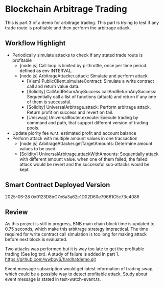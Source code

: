 # Blockchain Arbitrage Trading

This is part 3 of a demo for arbitrage trading. This part is trying to test if any trade route is profitable and then perform the arbitrage attack.

## Workflow Highlight

- Periodically simulate attacks to check if any stated trade route is profitable
  - [node.js] Call loop is limited by p-throttle, once per time period defined as env INTERVAL.
  - [node.js] ArbitrageAttacker.attack: Simulate and perform attack.
    - [Viem] PublicClient.simulateContract: Simulate a write contract call and return value data.
    - [Solidity] CallAndReturnAnySuccess.callAndReturnAnySuccess: Sequentially call a list of functions (attack) and return if any one of them is successful.
    - [Solidity] UniversalArbitrage.attack: Perform arbitrage attack. Return profit on success and revert on fail.
    - [Uniswap] UniversalRouter.execute: Execute trading by command and path, that support different version of trading pools.
- Update piority fee w.r.t. estimated profit and account balance
- Perform attack with multiple amount values in one tracsaction
  - [node.js] ArbitrageAttacker.getTargetAmounts: Determine amount values to be used.
  - [Solidity] UniversalArbitrage.attackWithAmounts: Sequentially attack with different amount value. when one of them failed, the failed attack would be revert and the successful sub-attacks would be kept.

## Smart Contract Deployed Version

2025-06-28 0x9123D8bC7e6a3a62c1D02D60e79661C5c73c4089

## Review

As this project is still in progress, BNB main chain block time is updated to 0.75 seconds, which make this arbitrage strategy impractical. The time required for write contract call simulation is too long for making attack before next block is evaluated.

Two attacks was performed but it is way too late to get the profitable trading (See log.txt). A study of failure is added in part 1.
https://github.com/wwboy6/hardhatdemo.git

Event message subscription would get latest information of trading swap, which could be a possible way to detect profitable attack. Study about event message is stated in test-watch-event.ts.
